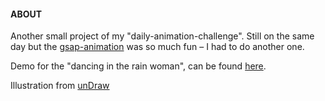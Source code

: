 #### ABOUT

Another small project of my "daily-animation-challenge". Still on the same day but the [gsap-animation](https://github.com/slickepinne/gsap-animation) was so much fun – I had to do another one.

Demo for the "dancing in the rain woman", can be found [here](https://slickepinne.github.io/svg-animation/).

Illustration from [unDraw](https://undraw.co/)
